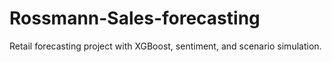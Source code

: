 # Rossmann-Sales-forecasting
Retail forecasting project with XGBoost, sentiment, and scenario simulation.
